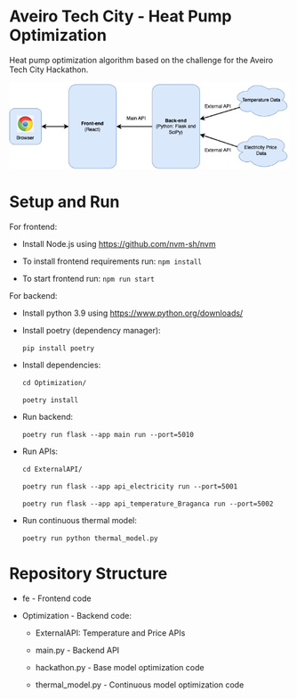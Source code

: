 # Aveiro Tech City - Heat Pump Optimization

Heat pump optimization algorithm based on the challenge for the Aveiro Tech City Hackathon.

![alt text](Architecture_Diagram.png)

# Setup and Run

For frontend:

- Install Node.js using https://github.com/nvm-sh/nvm

- To install frontend requirements run: ```npm install```

- To start frontend run: ```npm run start```

For backend:

- Install python 3.9 using https://www.python.org/downloads/

- Install poetry (dependency manager):

    ```pip install poetry```

- Install dependencies: 

    ```cd Optimization/```

    ```poetry install```

- Run backend:

    ```poetry run flask --app main run --port=5010```

- Run APIs:

    ```cd ExternalAPI/```

    ```poetry run flask --app api_electricity run --port=5001```

    ```poetry run flask --app api_temperature_Braganca run --port=5002```

- Run continuous thermal model:

    ```poetry run python thermal_model.py```


# Repository Structure

- fe - Frontend code

- Optimization - Backend code:

    - ExternalAPI: Temperature and Price APIs

    - main.py - Backend API

    - hackathon.py - Base model optimization code

    - thermal_model.py - Continuous model optimization code

  


